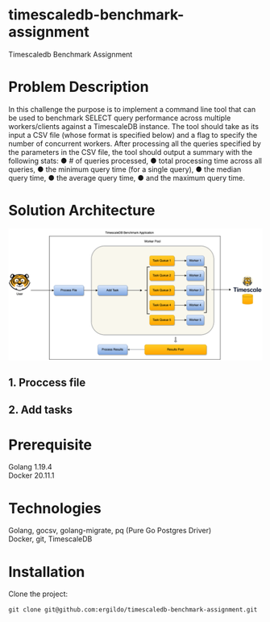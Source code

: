 # timescaledb-benchmark-assignment
Timescaledb Benchmark Assignment

# Problem Description
In this challenge the purpose is to implement a command line tool that can be used to benchmark SELECT
query performance across multiple workers/clients against a TimescaleDB instance. The tool
should take as its input a CSV file (whose format is specified below) and a flag to specify the
number of concurrent workers. After processing all the queries specified by the parameters in
the CSV file, the tool should output a summary with the following stats:
● # of queries processed,
● total processing time across all queries,
● the minimum query time (for a single query),
● the median query time,
● the average query time,
● and the maximum query time.
# Solution Architecture

![solution architecture diagram](timescaledb-benchmark-assignment-solution.png "Solution Architecture Diagram")

## 1. Proccess file

## 2. Add tasks


# Prerequisite
Golang  1.19.4<br/>
Docker 20.11.1<br/>

# Technologies
Golang, gocsv, golang-migrate, pq (Pure Go Postgres Driver)<br/>
Docker, git, TimescaleDB<br/>

# Installation

Clone the project:

``` 
git clone git@github.com:ergildo/timescaledb-benchmark-assignment.git

```


